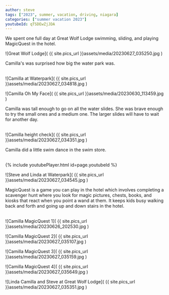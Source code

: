 ```yaml
---
author: steve
tags: ["2023", summer, vacation, driving, niagara]
categories: ["summer vacation 2023"]
youtubeId: qTSDEwZjJDA
---
```

We spent one full day at Great Wolf Lodge swimming, sliding, and playing MagicQuest in the hotel.  

![Great Wolf Lodge]( {{ site.pics_url }}assets/media/20230627_035250.jpg )
<br/>

Camilla's was surprised how big the water park was.  
<br/>

![Camilla at Waterpark]( {{ site.pics_url }}assets/media/20230627_034818.jpg )
<br/>

![Camilla Oh My Face]( {{ site.pics_url }}assets/media/20230630_113459.jpg )
<br/>

Camilla was tall enough to go on all the water slides. She was brave enough to try the small ones and a medium one.  The larger slides will have to wait for another day.  
<br/>

![Camilla height check]( {{ site.pics_url }}assets/media/20230627_034351.jpg )
<br/>

Camilla did a little swim dance in the swim store.  

<br/>
{% include youtubePlayer.html id=page.youtubeId %}
<br/>

![Steve and Linda at Waterpark]( {{ site.pics_url }}assets/media/20230627_034545.jpg )
<br/>

MagicQuest is a game you can play in the hotel which involves completing a scavenger hunt where you look for magic pictures, chests, books, and kiosks that react when you point a wand at them.  It keeps kids busy walking back and forth and going up and down stairs in the hotel.   
<br/>

![Camilla MagicQuest 1]( {{ site.pics_url }}assets/media/20230626_202530.jpg )
<br/>

![Camilla MagicQuest 2]( {{ site.pics_url }}assets/media/20230627_035107.jpg )
<br/>

![Camilla MagicQuest 3]( {{ site.pics_url }}assets/media/20230627_035159.jpg )
<br/>

![Camilla MagicQuest 4]( {{ site.pics_url }}assets/media/20230627_035649.jpg )
<br/>

![Linda Camilla and Steve at Great Wolf Lodge]( {{ site.pics_url }}assets/media/20230627_035351.jpg )
<br/>

